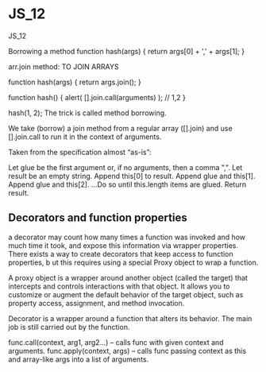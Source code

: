# JS_12
JS_12

Borrowing a method
function hash(args) {
  return args[0] + ',' + args[1];
}

 arr.join method: TO JOIN ARRAYS

function hash(args) {
  return args.join();
}

function hash() {
  alert( [].join.call(arguments) ); // 1,2
}

hash(1, 2);
The trick is called method borrowing.

We take (borrow) a join method from a regular array ([].join) and use [].join.call to run it in the context of arguments.

Taken from the specification almost “as-is”:

Let glue be the first argument or, if no arguments, then a comma ",".
Let result be an empty string.
Append this[0] to result.
Append glue and this[1].
Append glue and this[2].
…Do so until this.length items are glued.
Return result.

Decorators and function properties
----------------------------------------
a decorator may count how many times a function was invoked and how much time it took, 
and expose this information via wrapper properties.
There exists a way to create decorators that keep access to function properties, b
ut this requires using a special Proxy object to wrap a function. 

A proxy object is a wrapper around another object (called the target) that intercepts and controls interactions with that object. It allows you to customize or augment the default behavior of the target object, such as property access, assignment, and method invocation.

Decorator is a wrapper around a function that alters its behavior. The main job is still carried out by the function.

func.call(context, arg1, arg2…) – calls func with given context and arguments.
func.apply(context, args) – calls func passing context as this and array-like args into a list of arguments.





 
